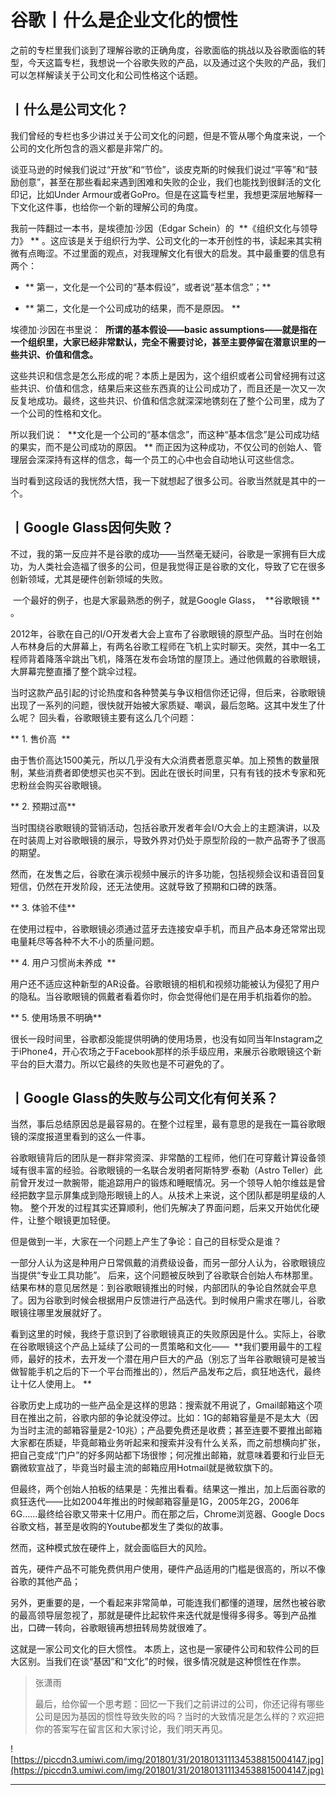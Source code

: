 # 谷歌丨什么是企业文化的惯性

之前的专栏里我们谈到了理解谷歌的正确角度，谷歌面临的挑战以及谷歌面临的转型，今天这篇专栏，我想说一个谷歌失败的产品，以及通过这个失败的产品，我们可以怎样解读关于公司文化和公司性格这个话题。

## 丨什么是公司文化？

我们曾经的专栏也多少讲过关于公司文化的问题，但是不管从哪个角度来说，一个公司的文化所包含的涵义都是非常广的。 

谈亚马逊的时候我们说过“开放”和“节俭”，谈皮克斯的时候我们说过“平等”和“鼓励创意”，甚至在那些看起来遇到困难和失败的企业，我们也能找到很鲜活的文化印记，比如Under Armour或者GoPro。但是在这篇专栏里，我想更深层地解释一下文化这件事，也给你一个新的理解公司的角度。 

我前一阵翻过一本书，是埃德加·沙因（Edgar Schein）的  **《组织文化与领导力》 ** 。这应该是关于组织行为学、公司文化的一本开创性的书，读起来其实稍微有点晦涩。不过里面的观点，对我理解文化有很大的启发。其中最重要的信息有两个：

* ** 第一，文化是一个公司的“基本假设”，或者说“基本信念”；** 

* ** 第二，文化是一个公司成功的结果，而不是原因。 ** 

埃德加·沙因在书里说：  **所谓的基本假设——basic assumptions——就是指在一个组织里，大家已经非常默认，完全不需要讨论，甚至主要停留在潜意识里的一些共识、价值和信念。**   

这些共识和信念是怎么形成的呢？本质上是因为，这个组织或者公司曾经拥有过这些共识、价值和信念，结果后来这些东西真的让公司成功了，而且还是一次又一次反复地成功。最终，这些共识、价值和信念就深深地镌刻在了整个公司里，成为了一个公司的性格和文化。

所以我们说：  **文化是一个公司的“基本信念”，而这种“基本信念”是公司成功结的果实，而不是公司成功的原因。 ** 而正因为这种成功，不仅公司的创始人、管理层会深深持有这样的信念，每一个员工的心中也会自动地认可这些信念。 

当时看到这段话的我恍然大悟，我一下就想起了很多公司。谷歌当然就是其中的一个。

## 丨Google Glass因何失败？

不过，我的第一反应并不是谷歌的成功——当然毫无疑问，谷歌是一家拥有巨大成功，为人类社会造福了很多的公司，但是我觉得正是谷歌的文化，导致了它在很多创新领域，尤其是硬件创新领域的失败。

 一个最好的例子，也是大家最熟悉的例子，就是Google Glass，  **谷歌眼镜 ** 。

2012年，谷歌在自己的I/O开发者大会上宣布了谷歌眼镜的原型产品。当时在创始人布林身后的大屏幕上，有两名谷歌工程师在飞机上实时聊天。突然，其中一名工程师背着降落伞跳出飞机，降落在发布会场馆的屋顶上。通过他佩戴的谷歌眼镜，大屏幕完整直播了整个跳伞过程。

当时这款产品引起的讨论热度和各种赞美与争议相信你还记得，但后来，谷歌眼镜出现了一系列的问题，很快就开始被大家质疑、嘲讽，最后忽略。这其中发生了什么呢？ 回头看，谷歌眼镜主要有这么几个问题： 

 ** 1. 售价高  **

由于售价高达1500美元，所以几乎没有大众消费者愿意买单。加上预售的数量限制，某些消费者即使想买也买不到。因此在很长时间里，只有有钱的技术专家和死忠粉丝会购买谷歌眼镜。 

 ** 2. 预期过高**   

当时围绕谷歌眼镜的营销活动，包括谷歌开发者年会I/O大会上的主题演讲，以及在时装周上对谷歌眼镜的展示，导致外界对仍处于原型阶段的一款产品寄予了很高的期望。

然而，在发售之后，谷歌在演示视频中展示的许多功能，包括视频会议和语音回复短信，仍然在开发阶段，还无法使用。这就导致了预期和口碑的跌落。 

 ** 3. 体验不佳**   

在使用过程中，谷歌眼镜必须通过蓝牙去连接安卓手机，而且产品本身还常常出现电量耗尽等各种不大不小的质量问题。 

 ** 4. 用户习惯尚未养成  **

用户还不适应这种新型的AR设备。谷歌眼镜的相机和视频功能被认为侵犯了用户的隐私。当谷歌眼镜的佩戴者看着你时，你会觉得他们是在用手机指着你的脸。 

 ** 5. 使用场景不明确**   

很长一段时间里，谷歌都没能提供明确的使用场景，也没有如同当年Instagram之于iPhone4，开心农场之于Facebook那样的杀手级应用，来展示谷歌眼镜这个新平台的巨大潜力。所以它最终的失败也是不可避免的了。

## 丨Google Glass的失败与公司文化有何关系？

当然，事后总结原因总是最容易的。在整个过程里，最有意思的是我在一篇谷歌眼镜的深度报道里看到的这么一件事。

谷歌眼镜背后的团队是一群非常资深、非常酷的工程师，他们在可穿戴计算设备领域有很丰富的经验。谷歌眼镜的一名联合发明者阿斯特罗·泰勒（Astro Teller）此前曾开发过一款腕带，能追踪用户的锻炼和睡眠情况。另一个领导人帕尔维兹是曾经把数字显示屏集成到隐形眼镜上的人。从技术上来说，这个团队都是明星级的人物。 整个开发的过程其实还算顺利，他们先解决了界面问题，后来又开始优化硬件，让整个眼镜更加轻便。

但是做到一半，大家在一个问题上产生了争论：自己的目标受众是谁？

一部分人认为这是种用户日常佩戴的消费级设备，而另一部分人认为，谷歌眼镜应当提供“专业工具功能”。 后来，这个问题被反映到了谷歌联合创始人布林那里。结果布林的意见居然是：到谷歌眼镜推出的时候，内部团队的争论自然就会平息了。因为谷歌到时候会根据用户反馈进行产品迭代。到时候用户需求在哪儿，谷歌眼镜往哪里发展就好了。 

看到这里的时候，我终于意识到了谷歌眼镜真正的失败原因是什么。实际上，谷歌在谷歌眼镜这个产品上延续了公司的一贯策略和文化——  **我们要用最牛的工程师，最好的技术，去开发一个潜在用户巨大的产品（别忘了当年谷歌眼镜可是被当做智能手机之后的下一个平台而推出的），然后产品发布之后，疯狂地迭代，最终让十亿人使用上。 **

谷歌历史上成功的一些产品全是这样的思路：搜索就不用说了，Gmail邮箱这个项目在推出之前，谷歌内部的争论就没停过。比如：1G的邮箱容量是不是太大（因为当时主流的邮箱容量是2-10兆）；产品要免费还是收费；甚至连要不要推出邮箱大家都在质疑，毕竟邮箱业务听起来和搜索并没有什么关系，而之前想横向扩张，把自己变成“门户”的好多网站都下场很惨；何况推出邮箱，就意味着要和行业巨无霸微软宣战了，毕竟当时最主流的邮箱应用Hotmail就是微软旗下的。 

但最终，两个创始人拍板的结果是：先推出看看。结果这一推出，加上后面谷歌的疯狂迭代——比如2004年推出的时候邮箱容量是1G，2005年2G，2006年6G……最终给谷歌又带来十亿用户。而在那之后，Chrome浏览器、Google Docs谷歌文档，甚至是收购的Youtube都发生了类似的故事。 

然而，这种模式放在硬件上，就会面临巨大的风险。

首先，硬件产品不可能免费供用户使用，硬件产品适用的门槛是很高的，所以不像谷歌的其他产品；

另外，更重要的是，一个看起来非常简单，可能连我们都懂的道理，居然也被谷歌的最高领导层忽视了，那就是硬件比起软件来迭代就是慢得多得多。等到产品推出，口碑一转向，谷歌眼镜再想扭转局势就很难了。

这就是一家公司文化的巨大惯性。 本质上，这也是一家硬件公司和软件公司的巨大区别。当我们在谈“基因”和“文化”的时候，很多情况就是这种惯性在作祟。

> 张潇雨
> 
> 最后，给你留一个思考题：回忆一下我们之前讲过的公司，你还记得有哪些公司是因为基因的惯性导致失败的吗？当时的大致情况是怎么样的？欢迎把你的答案写在留言区和大家讨论，我们明天再见。

![https://piccdn3.umiwi.com/img/201801/31/201801311134538815004147.jpg](https://piccdn3.umiwi.com/img/201801/31/201801311134538815004147.jpg)

---
